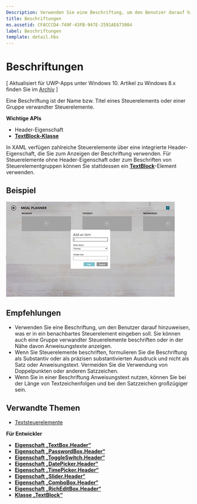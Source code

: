 ```yaml
---
Description: Verwenden Sie eine Beschriftung, um den Benutzer darauf hinzuweisen, was er in ein benachbartes Steuerelement eingeben soll. Sie können auch eine Gruppe verwandter Steuerelemente beschriften oder in der Nähe davon Anweisungstexte anzeigen.
title: Beschriftungen
ms.assetid: CFACCCD4-749F-43FB-947E-2591AE673804
label: Beschriftungen
template: detail.hbs
---
```


# Beschriftungen


\[ Aktualisiert für UWP-Apps unter Windows 10. Artikel zu Windows 8.x finden Sie im [Archiv](http://go.microsoft.com/fwlink/p/?linkid=619132) \]

Eine Beschriftung ist der Name bzw. Titel eines Steuerelements oder einer Gruppe verwandter Steuerelemente.

**Wichtige APIs**

-   Header-Eigenschaft
-   [**TextBlock-Klasse**](https://msdn.microsoft.com/library/windows/apps/br209652)


In XAML verfügen zahlreiche Steuerelemente über eine integrierte Header-Eigenschaft, die Sie zum Anzeigen der Beschriftung verwenden. Für Steuerelemente ohne Header-Eigenschaft oder zum Beschriften von Steuerelementgruppen können Sie stattdessen ein [**TextBlock**](https://msdn.microsoft.com/library/windows/apps/br209652)-Element verwenden.


## Beispiel


![Screenshot mit einem standardmäßigen Beschriftungssteuerelement](images/label-standard.png)

## <span id="Recommendations"></span><span id="recommendations"></span><span id="RECOMMENDATIONS"></span>Empfehlungen


-   Verwenden Sie eine Beschriftung, um den Benutzer darauf hinzuweisen, was er in ein benachbartes Steuerelement eingeben soll. Sie können auch eine Gruppe verwandter Steuerelemente beschriften oder in der Nähe davon Anweisungstexte anzeigen.
-   Wenn Sie Steuerelemente beschriften, formulieren Sie die Beschriftung als Substantiv oder als präzisen substantivierten Ausdruck und nicht als Satz oder Anweisungstext. Vermeiden Sie die Verwendung von Doppelpunkten oder anderen Satzzeichen.
-   Wenn Sie in einer Beschriftung Anweisungstext nutzen, können Sie bei der Länge von Textzeichenfolgen und bei den Satzzeichen großzügiger sein.

## <span id="related_topics"></span>Verwandte Themen


* [Textsteuerelemente](text-controls.md)

**Für Entwickler**
* [**Eigenschaft „TextBox.Header“**](https://msdn.microsoft.com/library/windows/apps/dn252861)
* [**Eigenschaft „PasswordBox.Header“**](https://msdn.microsoft.com/library/windows/apps/dn299051)
* [**Eigenschaft „ToggleSwitch.Header“**](https://msdn.microsoft.com/library/windows/apps/br209713)
* [**Eigenschaft „DatePicker.Header“**](https://msdn.microsoft.com/library/windows/apps/dn279460)
* [**Eigenschaft „TimePicker.Header“**](https://msdn.microsoft.com/library/windows/apps/dn299286)
* [**Eigenschaft „Slider.Header“**](https://msdn.microsoft.com/library/windows/apps/dn252829)
* [**Eigenschaft „ComboBox.Header“**](https://msdn.microsoft.com/library/windows/apps/dn279416)
* [**Eigenschaft „RichEditBox.Header“**](https://msdn.microsoft.com/library/windows/apps/dn252726)
* [**Klasse „TextBlock“**](https://msdn.microsoft.com/library/windows/apps/br209652)

 

 






<!--HONumber=Mar16_HO1-->


